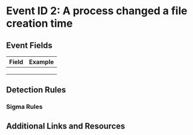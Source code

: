 # Event ID 2: A process changed a file creation time

## Event Fields
| Field        | Example           |
| ------------- | ------------- |
|  |  |
|  |  |
|  |  |

## Detection Rules

### Sigma Rules

## Additional Links and Resources